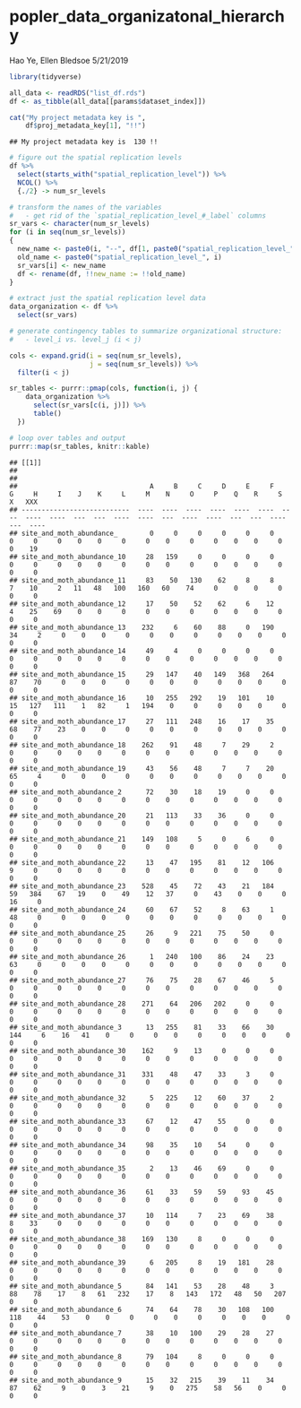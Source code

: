 popler\_data\_organizatonal\_hierarchy
================
Hao Ye, Ellen Bledsoe
5/21/2019

``` r
library(tidyverse)

all_data <- readRDS("list_df.rds")
df <- as_tibble(all_data[[params$dataset_index]])

cat("My project metadata key is ", 
    df$proj_metadata_key[1], "!!")
```

    ## My project metadata key is  130 !!

``` r
# figure out the spatial replication levels
df %>% 
  select(starts_with("spatial_replication_level")) %>%
  NCOL() %>%
  {./2} -> num_sr_levels
```

``` r
# transform the names of the variables
#   - get rid of the `spatial_replication_level_#_label` columns
sr_vars <- character(num_sr_levels)
for (i in seq(num_sr_levels))
{
  new_name <- paste0(i, "--", df[1, paste0("spatial_replication_level_", i, "_label")])
  old_name <- paste0("spatial_replication_level_", i)
  sr_vars[i] <- new_name
  df <- rename(df, !!new_name := !!old_name)
}
```

``` r
# extract just the spatial replication level data
data_organization <- df %>%
  select(sr_vars)
```

``` r
# generate contingency tables to summarize organizational structure:
#   - level_i vs. level_j (i < j)

cols <- expand.grid(i = seq(num_sr_levels), 
                    j = seq(num_sr_levels)) %>%
  filter(i < j)

sr_tables <- purrr::pmap(cols, function(i, j) {
    data_organization %>%
      select(sr_vars[c(i, j)]) %>%
      table()
  })
```

``` r
# loop over tables and output
purrr::map(sr_tables, knitr::kable)
```

    ## [[1]]
    ## 
    ## 
    ##                                 A     B     C     D     E     F     G     H     I    J    K     L     M    N     O     P    Q    R     S    X   XXX
    ## ---------------------------  ----  ----  ----  ----  ----  ----  ----  ----  ----  ---  ---  ----  ----  ---  ----  ----  ---  ---  ----  ---  ----
    ## site_and_moth_abundance_        0     0     0     0     0     0     0     0     0    0    0     0     0    0     0     0    0    0     0    0    19
    ## site_and_moth_abundance_10     28   159     0     0     0     0     0     0     0    0    0     0     0    0     0     0    0    0     0    0     0
    ## site_and_moth_abundance_11     83    50   130    62     8     8     7    10     2   11   48   100   160   60    74     0    0    0     0    0     0
    ## site_and_moth_abundance_12     17    50    52    62     6    12     4    25    69    0    0     0     0    0     0     0    0    0     0    0     0
    ## site_and_moth_abundance_13    232     6    60    88     0   190    34     2     0    0    0     0     0    0     0     0    0    0     0    0     0
    ## site_and_moth_abundance_14     49     4     0     0     0     0     0     0     0    0    0     0     0    0     0     0    0    0     0    0     0
    ## site_and_moth_abundance_15     29   147    40   149   368   264    87    70     0    0    0     0     0    0     0     0    0    0     0    0     0
    ## site_and_moth_abundance_16     10   255   292    19   101    10    15   127   111    1   82     1   194    0     0     0    0    0     0    0     0
    ## site_and_moth_abundance_17     27   111   248    16    17    35    68    77    23    0    0     0     0    0     0     0    0    0     0    0     0
    ## site_and_moth_abundance_18    262    91    48     7    29     2     0     0     0    0    0     0     0    0     0     0    0    0     0    0     0
    ## site_and_moth_abundance_19     43    56    48     7     7    20    65     4     0    0    0     0     0    0     0     0    0    0     0    0     0
    ## site_and_moth_abundance_2      72    30    18    19     0     0     0     0     0    0    0     0     0    0     0     0    0    0     0    0     0
    ## site_and_moth_abundance_20     21   113    33    36     0     0     0     0     0    0    0     0     0    0     0     0    0    0     0    0     0
    ## site_and_moth_abundance_21    149   108     5     0     6     0     0     0     0    0    0     0     0    0     0     0    0    0     0    0     0
    ## site_and_moth_abundance_22     13    47   195    81    12   106     9     0     0    0    0     0     0    0     0     0    0    0     0    0     0
    ## site_and_moth_abundance_23    528    45    72    43    21   184    59   384    67   19    0    49    12   37     0    43    0    0     0   16     0
    ## site_and_moth_abundance_24     60    67    52     8    63     1    48     0     0    0    0     0     0    0     0     0    0    0     0    0     0
    ## site_and_moth_abundance_25     26     9   221    75    50     0     0     0     0    0    0     0     0    0     0     0    0    0     0    0     0
    ## site_and_moth_abundance_26      1   240   100    86    24    23    63     0     0    0    0     0     0    0     0     0    0    0     0    0     0
    ## site_and_moth_abundance_27     76    75    28    67    46     5     0     0     0    0    0     0     0    0     0     0    0    0     0    0     0
    ## site_and_moth_abundance_28    271    64   206   202     0     0     0     0     0    0    0     0     0    0     0     0    0    0     0    0     0
    ## site_and_moth_abundance_3      13   255    81    33    66    30   144     6    16   41    0     0     0    0     0     0    0    0     0    0     0
    ## site_and_moth_abundance_30    162     9    13     0     0     0     0     0     0    0    0     0     0    0     0     0    0    0     0    0     0
    ## site_and_moth_abundance_31    331    48    47    33     3     0     0     0     0    0    0     0     0    0     0     0    0    0     0    0     0
    ## site_and_moth_abundance_32      5   225    12    60    37     2     0     0     0    0    0     0     0    0     0     0    0    0     0    0     0
    ## site_and_moth_abundance_33     67    12    47    55     0     0     0     0     0    0    0     0     0    0     0     0    0    0     0    0     0
    ## site_and_moth_abundance_34     98    35    10    54     0     0     0     0     0    0    0     0     0    0     0     0    0    0     0    0     0
    ## site_and_moth_abundance_35      2    13    46    69     0     0     0     0     0    0    0     0     0    0     0     0    0    0     0    0     0
    ## site_and_moth_abundance_36     61    33    59    59    93    45     0     0     0    0    0     0     0    0     0     0    0    0     0    0     0
    ## site_and_moth_abundance_37     10   114     7    23    69    38     8    33     0    0    0     0     0    0     0     0    0    0     0    0     0
    ## site_and_moth_abundance_38    169   130     8     0     0     0     0     0     0    0    0     0     0    0     0     0    0    0     0    0     0
    ## site_and_moth_abundance_39      6   205     8    19   181    28     0     0     0    0    0     0     0    0     0     0    0    0     0    0     0
    ## site_and_moth_abundance_5      84   141    53    28    48     3    88    78    17    8   61   232    17    8   143   172   48   50   207    0     0
    ## site_and_moth_abundance_6      74    64    78    30   108   100   118    44    53    0    0     0     0    0     0     0    0    0     0    0     0
    ## site_and_moth_abundance_7      38    10   100    29    28    27     0     0     0    0    0     0     0    0     0     0    0    0     0    0     0
    ## site_and_moth_abundance_8      79   104     8     0     0     0     0     0     0    0    0     0     0    0     0     0    0    0     0    0     0
    ## site_and_moth_abundance_9      15    32   215    39    11    34    87    62     9    0    3    21     9    0   275    58   56    0     0    0     0
